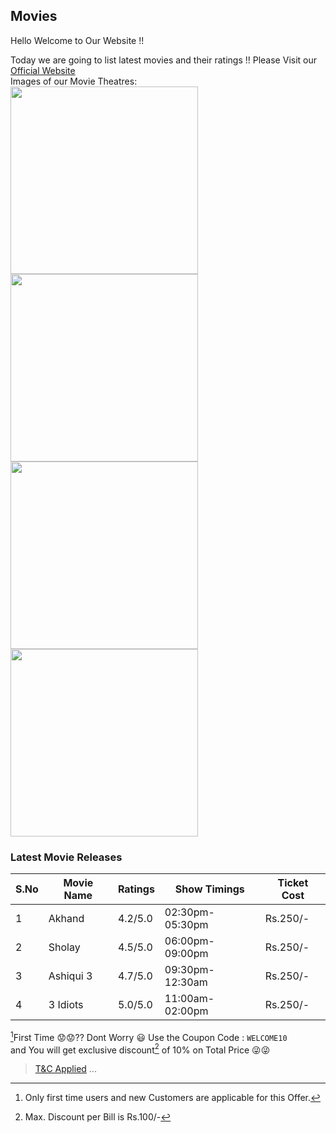 ## Movies
Hello Welcome to Our Website !!

Today we are going to list latest movies and their ratings !!
Please Visit our [Official Website](https://www.inoxmovies.com/)<br/>
Images of our Movie Theatres:<br/>
<img src="https://www.marketingmind.in/wp-content/uploads/2020/10/inox-700x367.png" width="300" height="300">
<img src="https://images.livemint.com/rf/Image-621x414/LiveMint/Period2/2016/04/06/Photos/InoxRtrs-kGrF--621x414@LiveMint.jpg" width="300" height="300"><br/>
<img src="https://content.jdmagicbox.com/comp/kolkata/69/033p9169/catalogue/inox-cinema-dharmatala-kolkata-cinema-halls-2zwufoz.jpg?clr=333333" width="300" height="300">
<img src="https://content.jdmagicbox.com/comp/bangalore/z3/080pxx80.xx80.190628102603.x7z3/catalogue/inox-cinema-garuda-mall-yelahanka-new-town-bangalore-cinema-halls-gi9455zu8z.jpg" width="300" height="300">

### Latest Movie Releases

S.No|Movie Name|Ratings|Show Timings|Ticket Cost
----|----------|-------|------------|-----------
1|Akhand|4.2/5.0|02:30pm-05:30pm|Rs.250/-
2|Sholay|4.5/5.0|06:00pm-09:00pm|Rs.250/-
3|Ashiqui 3|4.7/5.0|09:30pm-12:30am|Rs.250/-
4|3 Idiots|5.0/5.0|11:00am-02:00pm|Rs.250/-

[^1]First Time :worried::worried:?? Dont Worry :smiley:
Use the Coupon Code : `WELCOME10` <br/>
and You will get exclusive discount[^2] of 10% on Total Price :stuck_out_tongue_winking_eye::stuck_out_tongue_winking_eye:
> [T&C Applied](https://www.inoxmovies.com/TermsCondition.aspx) ...
[^1]: Only first time users and new Customers are applicable for this Offer.
[^2]: Max. Discount per Bill is Rs.100/-

